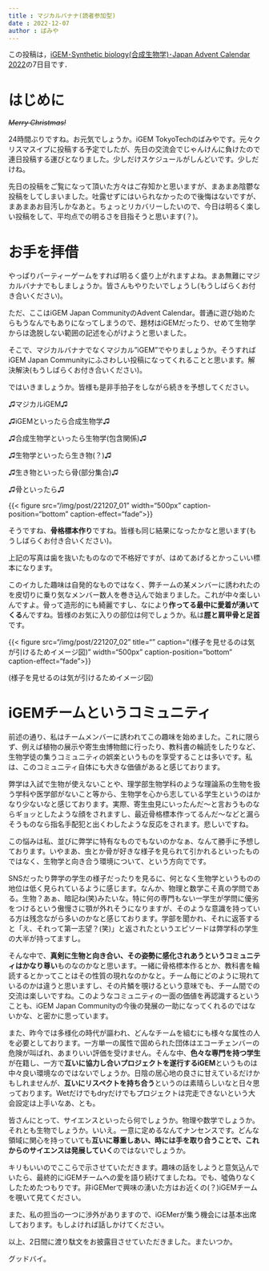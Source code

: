 ```yaml
---
title : マジカルバナナ(読者参加型)
date : 2022-12-07
author : ばみや
---
```


この投稿は，[iGEM･Synthetic biology(合成生物学)･Japan Advent Calendar 2022](https://adventar.org/calendars/7510)の7日目です．

# はじめに
~~_Merry Christmas!_~~

24時間ぶりですね。お元気でしょうか。iGEM TokyoTechのばみやです。元々クリスマスイブに投稿する予定でしたが、先日の交流会でじゃんけんに負けたので連日投稿する運びとなりました。少しだけスケジュールがしんどいです。少しだけね。

先日の投稿をご覧になって頂いた方々はご存知かと思いますが、まあまあ陰鬱な投稿をしてしまいました。吐露せずにはいられなかったので後悔はないですが、まあまあお目汚しかなあと。ちょっとリカバリーしたいので、今日は明るく楽しい投稿をして、平均点での明るさを目指そうと思います(？)。

<!--more-->


# お手を拝借
やっぱりパーティーゲームをすれば明るく盛り上がれますよね。まあ無難にマジカルバナナでもしましょうか。皆さんもやりたいでしょうし(もうしばらくお付き合いください)。

ただ、ここはiGEM Japan CommunityのAdvent Calendar。普通に遊び始めたらもうなんでもありになってしまうので、題材はiGEMだったり、せめて生物学からは逸脱しない範囲の記述を心がけようと思いました。

そこで、マジカルバナナでなくマジカル”iGEM”でやりましょうか。そうすればiGEM Japan Communityにふさわしい投稿になってくれることと思います。解決解決(もうしばらくお付き合いください)。

ではいきましょうか。皆様も是非手拍子をしながら続きを予想してください。


♫マジカルiGEM♫
<!-- <br> -->

♫iGEMといったら合成生物学♫
<!-- <br> -->

♫合成生物学といったら生物学(包含関係)♫
<!-- <br> -->

♫生物学といったら生き物(？)♫
<!-- <br> -->

♫生き物といったら骨(部分集合)♫
<!-- <br> -->

♫骨といったら♫
<!-- <br> -->

{{< figure src=“/img/post/221207_01” width=“500px” caption-position=“bottom” caption-effect=“fade”>}}
<!-- <br> -->

そうですね、**骨格標本作り**ですね。皆様も同じ結果になったかなと思います(もうしばらくお付き合いください)。

上記の写真は歯を抜いたものなので不格好ですが、はめてあげるとかっこいい標本になります。

このイカした趣味は自発的なものではなく、弊チームの某メンバーに誘われたのを皮切りに乗り気なメンバー数人を巻き込んで始まりました。これが中々楽しいんですよ。骨って造形的にも綺麗ですし、なにより**作ってる最中に愛着が湧いてくる**んですね。皆様のお気に入りの部位は何でしょうか。私は**脛と肩甲骨と足首**です。


{{< figure src=“/img/post/221207_02” title=“” caption=“(様子を見せるのは気が引けるためイメージ図)” width=“500px” caption-position=“bottom” caption-effect=“fade”>}}
<!-- <div style="text-align: center;"> -->
(様子を見せるのは気が引けるためイメージ図)
<!-- </div> -->

# iGEMチームというコミュニティ
前述の通り、私はチームメンバーに誘われてこの趣味を始めました。これに限らず、例えば植物の展示や寄生虫博物館に行ったり、教科書の輪読をしたりなど、生物学徒の集うコミュニティの娯楽というものを享受することは多いです。私は、このコミュニティ自体にも大きな価値があると感じております。

弊学は入試で生物が使えないことや、理学部生物学科のような理論系の生物を扱う学科や医学部がないこと等から、生物学を心から志している学生というのはかなり少ないなと感じております。実際、寄生虫見にいったんだ～と言おうものならギョッとしたような顔をされますし、最近骨格標本作ってるんだ～などと漏らそうものなら指名手配犯と出くわしたような反応をされます。悲しいですね。

この悩みは私、並びに弊学に特有なものでもないのかなぁ、なんて勝手に予想しております。いやまあ、虫とか骨が好きな様子を見られて引かれるといったものではなく、生物学と向き合う環境について、という方向でです。

SNSだったり弊学の学生の様子だったりを見るに、何となく生物学というものの地位は低く見られているように感じます。なんか、物理と数学こそ真の学問である。生物？あぁ、暗記ね(笑)みたいな。特に何の専門もない一学生が学問に優劣をつけるという傲慢さに顎が外れそうになりますが、そのような意識を持っている方は残念ながら多いのかなと感じております。学部を聞かれ、それに返答すると「え、それって第一志望？(笑)」と返されたというエピソードは弊学科の学生の大半が持ってますし。

そんな中で、**真剣に生物と向き合い、その姿勢に感化されあうというコミュニティはかなり尊い**ものなのかなと思います。一緒に骨格標本作るとか、教科書を輪読するとかってことはその性質の現れなのかなと。チーム毎にどのように現れているのかは違うと思いますし、その片鱗を覗けるという意味でも、チーム間での交流は楽しいですね。このようなコミュニティの一面の価値を再認識するということも、iGEM Japan Communityの今後の発展の一助になってくれるのではないかな、と密かに思っています。

また、昨今では多様化の時代が謳われ、どんなチームを組むにも様々な属性の人を必要としております。一方単一の属性で固められた団体はエコーチェンバーの危険が叫ばれ、あまりいい評価を受けません。そんな中、**色々な専門を持つ学生**が在籍し、一方で**互いに協力し合いプロジェクトを遂行するiGEM**というものは中々良い環境なのではないでしょうか。日陰の居心地の良さに甘えているだけかもしれませんが、**互いにリスペクトを持ち合う**というのは素晴らしいなと日々思っております。Wetだけでもdryだけでもプロジェクトは完走できないという大会設定は上手いなあ、とも。

皆さんにとって、サイエンスといったら何でしょうか。物理や数学でしょうか。それとも生物でしょうか。いいえ。一意に定めるなんてナンセンスです。どんな領域に関心を持っていても**互いに尊重しあい、時には手を取り合うことで、これからのサイエンスは発展していく**のではないでしょうか。

キリもいいのでここらで示させていただきます。趣味の話をしようと意気込んでいたら、最終的にiGEMチームへの愛を語り続けてましたね。でも、噓偽りなくしたためたつもりです。非iGEMerで興味の湧いた方はお近くの(？)iGEMチームを覗いて見てください。

また、私の担当の一つに渉外がありますので、iGEMerが集う機会には基本出席しております。もしよければ話しかけてください。

以上、2日間に渡り駄文をお披露目させていただきました。またいつか。

グッドバイ。
